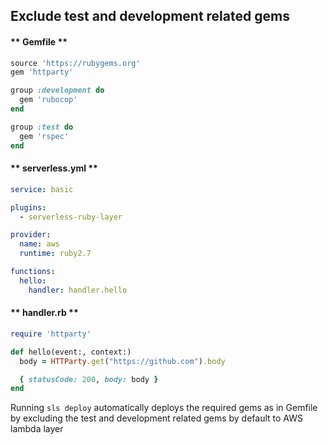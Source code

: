 
##  Exclude test and development related gems

<!-- tabs:start -->

#### ** Gemfile **

```ruby
source 'https://rubygems.org'
gem 'httparty'

group :development do
  gem 'rubocop'
end

group :test do
  gem 'rspec'
end

```

#### ** serverless.yml **

```yml
service: basic

plugins:
  - serverless-ruby-layer

provider:
  name: aws
  runtime: ruby2.7

functions:
  hello:
    handler: handler.hello
  ```

#### ** handler.rb **

```ruby
require 'httparty'

def hello(event:, context:)
  body = HTTParty.get("https://github.com").body

  { statusCode: 200, body: body }
end

```

<!-- tabs:end -->
Running `sls deploy` automatically deploys the required gems as in Gemfile by excluding the test and development related gems by default to AWS lambda layer 

